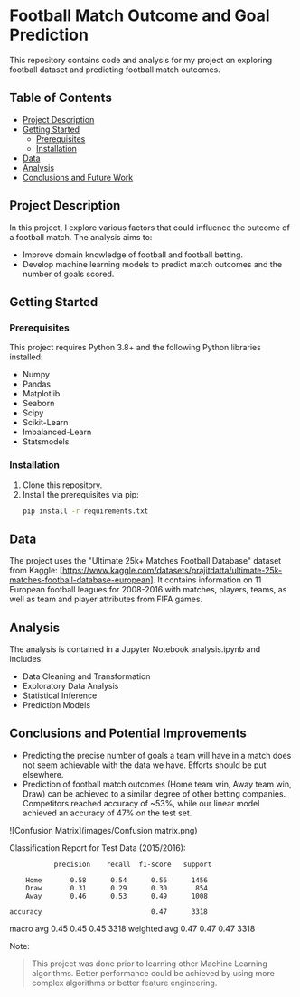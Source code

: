 # Football Match Outcome and Goal Prediction

This repository contains code and analysis for my project on exploring football dataset and predicting football match outcomes. 

## Table of Contents
* [Project Description](#project-description)
* [Getting Started](#getting-started)
  * [Prerequisites](#prerequisites)
  * [Installation](#installation)
* [Data](#data)
* [Analysis](#analysis)
* [Conclusions and Future Work](#conclusions-and-potential-improvements)

## Project Description
In this project, I explore various factors that could influence the outcome of a football match. The analysis aims to:
* Improve domain knowledge of football and football betting.
* Develop machine learning models to predict match outcomes and the number of goals scored.

## Getting Started

### Prerequisites
This project requires Python 3.8+ and the following Python libraries installed:
* Numpy
* Pandas
* Matplotlib
* Seaborn
* Scipy
* Scikit-Learn
* Imbalanced-Learn
* Statsmodels

### Installation
1. Clone this repository.
2. Install the prerequisites via pip:
   ```bash
   pip install -r requirements.txt
   ```

## Data
The project uses the "Ultimate 25k+ Matches Football Database" dataset from Kaggle: [https://www.kaggle.com/datasets/prajitdatta/ultimate-25k-matches-football-database-european].
It contains information on 11 European football leagues for 2008-2016 with matches, players, teams, as well as team and player attributes from FIFA games.

## Analysis
The analysis is contained in a Jupyter Notebook analysis.ipynb and includes:
* Data Cleaning and Transformation
* Exploratory Data Analysis
* Statistical Inference
* Prediction Models

## Conclusions and Potential Improvements
* Predicting the precise number of goals a team will have in a match does not seem achievable with the data we have. Efforts should be put elsewhere.
* Prediction of football match outcomes (Home team win, Away team win, Draw) can be achieved to a similar degree of other betting companies. Competitors reached accuracy of ~53%, while our linear model achieved an accuracy of 47% on the test set.

![Confusion Matrix](images/Confusion matrix.png)

Classification Report for Test Data (2015/2016):

               precision    recall  f1-score   support

        Home       0.58      0.54      0.56      1456
        Draw       0.31      0.29      0.30       854
        Away       0.46      0.53      0.49      1008

    accuracy                           0.47      3318
   macro avg       0.45      0.45      0.45      3318
weighted avg       0.47      0.47      0.47      3318

Note:
> This project was done prior to learning other Machine Learning algorithms. Better performance could be achieved by using more complex algorithms or better feature engineering.
